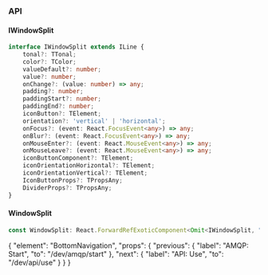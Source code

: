 

### API

#### IWindowSplit

```ts
interface IWindowSplit extends ILine {
    tonal?: TTonal;
    color?: TColor;
    valueDefault?: number;
    value?: number;
    onChange?: (value: number) => any;
    padding?: number;
    paddingStart?: number;
    paddingEnd?: number;
    iconButton?: TElement;
    orientation?: 'vertical' | 'horizontal';
    onFocus?: (event: React.FocusEvent<any>) => any;
    onBlur?: (event: React.FocusEvent<any>) => any;
    onMouseEnter?: (event: React.MouseEvent<any>) => any;
    onMouseLeave?: (event: React.MouseEvent<any>) => any;
    iconButtonComponent?: TElement;
    iconOrientationHorizontal?: TElement;
    iconOrientationVertical?: TElement;
    IconButtonProps?: TPropsAny;
    DividerProps?: TPropsAny;
}
```

#### WindowSplit

```ts
const WindowSplit: React.ForwardRefExoticComponent<Omit<IWindowSplit, "ref"> & React.RefAttributes<unknown>>;
```


{
  "element": "BottomNavigation",
  "props": {
    "previous": {
      "label": "AMQP: Start",
      "to": "/dev/amqp/start"
    },
    "next": {
      "label": "API: Use",
      "to": "/dev/api/use"
    }
  }
}